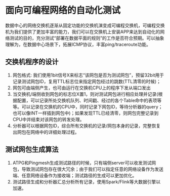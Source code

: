 # 面向可编程网络的自动化测试

数据中心的网络交换机逐渐从固定功能的交换机演变成可编程交换机，可编程交换机为我们提供了更加丰富的能力，我们可以在交换机上安装APP来达到自动化的网络测试的目的，充分测试“部署在数据平面的规则”的工作是否符合预期。可以抽象理解为，在数据中心场景下，拓展ICMP协议，丰富ping/traceroute功能。

## 交换机程序的设计

1. 网包格式: 我们使用1bit信号X来标志“该网包是否为测试网包”，预留32bit用于记录测试网包ID，复用TTL标志位来指定网包经过的跳数(TTL清零的时候)；
2. 网包可由端侧产生，也可由运行在交换机CPU上的程序下发从端口发出
3. 当交换机/端侧收到网包的标志位X置1，则对测试网包进行相应处理并记录(根据配置，可以记录所处交换机队列、时间戳、经过的各个Table命中的表项等等。可以记录在交换机的CPU中，同时记录下网包ID，等待分析器的query；也可以像INT一样插到网包中)；如果发现TTL已经清零，则网包完整记录到CPU中并结束对该网包的转发处理。
4. 分析器可以根据网包ID，综合所有交换机的记录/网包本身的记录，完整恢复出网包在网络中的详细处理过程。

## 测试网包生成算法

1. ATPG和Pingmesh生成测试路径的时候，只有端侧server可以收发测试网包，导致测试网包存在很大冗余；由于我们可以指定任意的网络设备作为发送端、任意网络设备作为接收端；测试路径的生成可以更加优化。
2. 测试路径生成和分析器汇总分析所有记录，使用Spark/Flink等大数据引擎以加速。

